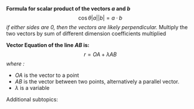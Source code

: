 **Formula for scalar product of the vectors $a$ and $b$**$$\cos\theta|a||b|=a\cdot b$$*if either sides are 0, then the vectors are likely perpendicular.*
Multiply the two vectors by sum of different dimension coefficients multiplied

**Vector Equation of the line $AB$ is:**$$r=OA+\lambda AB$$*where :*
- $OA$ is the vector to a point 
- $AB$ is the vector between two points, alternatively a parallel vector.
- $\lambda$ is a variable 

Additional subtopics:
```folder-index-content
```